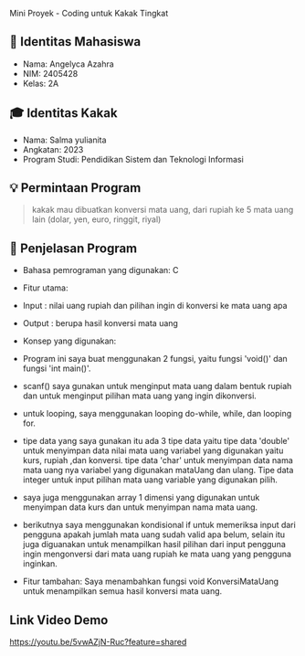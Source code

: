 Mini Proyek - Coding untuk Kakak Tingkat

## 👤 Identitas Mahasiswa
- Nama: Angelyca Azahra
- NIM: 2405428
- Kelas: 2A
  
## 🎓 Identitas Kakak
- Nama: Salma yulianita
- Angkatan: 2023
- Program Studi: Pendidikan Sistem dan Teknologi Informasi
  
## 💡 Permintaan Program
> kakak mau dibuatkan konversi mata uang, dari rupiah ke 5 mata uang lain (dolar, yen, euro, ringgit, riyal)
 
## 🧠 Penjelasan Program
- Bahasa pemrograman yang digunakan: C

- Fitur utama:
 - Input  : nilai uang rupiah dan pilihan ingin di konversi ke mata uang apa
 - Output : berupa hasil konversi mata uang

- Konsep yang digunakan:
 - Program ini saya buat menggunakan 2 fungsi, yaitu fungsi 'void()' dan fungsi 'int main()'.
 - scanf() saya gunakan untuk menginput mata uang dalam bentuk rupiah dan untuk menginput pilihan mata uang yang ingin dikonversi.
 - untuk looping, saya menggunakan looping do-while, while, dan looping for.
 - tipe data yang saya gunakan itu ada 3 tipe data yaitu tipe data 'double' untuk menyimpan data nilai mata uang variabel yang digunakan yaitu kurs, rupiah ,dan konversi. tipe data 'char' untuk menyimpan data nama mata uang nya variabel yang digunakan mataUang dan ulang. Tipe data integer untuk input pilihan mata uang variable yang digunakan pilih.
 - saya juga menggunakan array 1 dimensi yang digunakan untuk menyimpan data kurs dan untuk menyimpan nama mata uang.
 - berikutnya saya menggunakan kondisional if untuk memeriksa input dari pengguna apakah jumlah mata uang sudah valid apa belum, selain itu juga diguanakan untuk menampilkan hasil pilihan dari input pengguna ingin mengonversi dari mata uang rupiah ke mata uang yang pengguna inginkan.
- Fitur tambahan: Saya menambahkan fungsi void KonversiMataUang untuk menampilkan semua hasil konversi mata uang.

## Link Video Demo
https://youtu.be/5vwAZjN-Ruc?feature=shared
